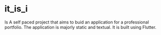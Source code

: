 # it_is_i

Is A self paced project that aims to buid an application for a professional portfolio. The application is majorly static and textual.
It is built using Flutter.
